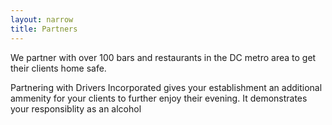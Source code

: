 ```yaml
---
layout: narrow
title: Partners
---
```


We partner with over 100 bars and restaurants in the DC metro area to get their clients home safe.

Partnering with Drivers Incorporated gives your establishment an additional ammenity for your clients to further enjoy their evening. It demonstrates your responsiblity as an alcohol
